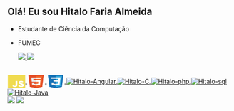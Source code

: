## Olá! Eu sou Hitalo Faria Almeida

- Estudante de Ciência da Computação
- FUMEC

  <div>
    <a href="https://github.com/MrHitalo">
      <img height="180em" src="https://github-readme-stats.vercel.app/api?username=MrHitalo&show_icons=true&theme=radical">
      <img height="180em" src="https://github-readme-stats.vercel.app/api/top-langs/?username=MrHitalo&layout=compact&theme=radical">
  </div>
  
<div style="display: inline_block"><br>
  <img align="center" alt="Hitalo-Js" height="30" width="40" src="https://raw.githubusercontent.com/devicons/devicon/master/icons/javascript/javascript-plain.svg">
  <img align="center" alt="Hitalo-HTML" height="30" width="40" src="https://raw.githubusercontent.com/devicons/devicon/master/icons/html5/html5-original.svg">
  <img align="center" alt="Hitalo-CSS" height="30" width="40" src="https://raw.githubusercontent.com/devicons/devicon/master/icons/css3/css3-original.svg">
  <img align="center" alt="Hitalo-Angular" height="40" width="50" src="https://cdn.jsdelivr.net/gh/devicons/devicon@latest/icons/angular/angular-original.svg">
  <img align="center" alt="Hitalo-C" height="30" width="40" src="https://cdn.jsdelivr.net/gh/devicons/devicon@latest/icons/c/c-original.svg">
  <img align="center" alt="Hitalo-php" height="40" width="40" src="https://cdn.jsdelivr.net/gh/devicons/devicon@latest/icons/php/php-original.svg">
  <img align="center" alt="Hitalo-sql" height="40" width="40" src="https://cdn.jsdelivr.net/gh/devicons/devicon@latest/icons/mysql/mysql-original-wordmark.svg">
  <img align="center" alt="Hitalo-Java" height="40" width="40" src="https://cdn.jsdelivr.net/gh/devicons/devicon@latest/icons/java/java-original-wordmark.svg" />
</div>

<div>
  <a  href="https://www.linkedin.com/in/hitalofariaalmeida/" target="_blank" alt="Linkedin"> <img src="https://img.shields.io/badge/LinkedIn-0077B5?style=for-the-badge&logo=linkedin&logoColor=white"></a>
  <a  href="hitalofariaalmeida1602@gmail.com" target="_blank" alt="Gmail"> <img src="https://img.shields.io/badge/Gmail-D14836?style=for-the-badge&logo=gmail&logoColor=white"> </a>
</div>
  
